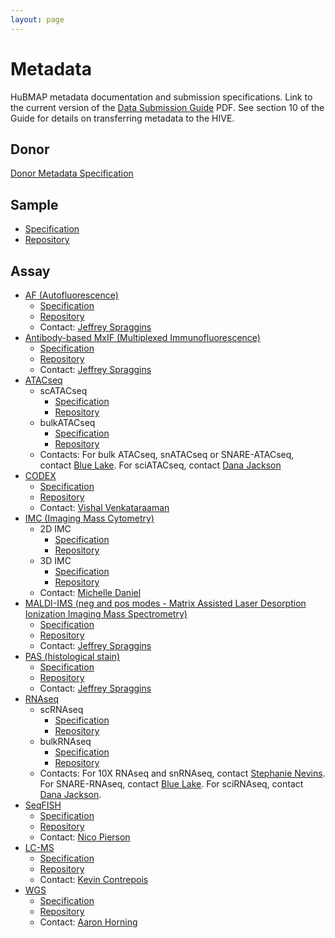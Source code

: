 ```yaml
---
layout: page
---
```

# Metadata

HuBMAP metadata documentation and submission specifications.
Link to the current version of the [Data Submission Guide](https://drive.google.com/file/d/1BXyWiu_Dixo5o-C3rrdpstb5g8u-d5NW/view?usp=sharing) PDF.
See section 10 of the Guide for details on transferring metadata to the HIVE.

## Donor

[Donor Metadata Specification](/donor)

## Sample
- [Specification](https://hubmapconsortium.github.io/ingest-validation-tools/sample/)
- [Repository](https://github.com/hubmapconsortium/ingest-validation-tools/tree/master/docs/sample)

## Assay

- [AF (Autofluorescence)](/assays/af)
  - [Specification](https://hubmapconsortium.github.io/ingest-validation-tools/af/)
  - [Repository](https://github.com/hubmapconsortium/ingest-validation-tools/tree/main/docs/af)
  - Contact: [Jeffrey Spraggins](mailto:jeff.spraggins@Vanderbilt.Edu)
- [Antibody-based MxIF (Multiplexed Immunofluorescence)](/assays/mxif)
  - [Specification](https://github.com/hubmapconsortium/ingest-validation-tools/tree/master/docs/mxif)
  - [Repository](https://github.com/hubmapconsortium/ingest-validation-tools/tree/main/docs/mxif)
  - Contact: [Jeffrey Spraggins](mailto:jeff.spraggins@Vanderbilt.Edu)
- [ATACseq](/assays/atacseq)
  - scATACseq
    - [Specification](https://github.com/hubmapconsortium/ingest-validation-tools/tree/master/docs/scatacseq)
    - [Repository](https://github.com/hubmapconsortium/ingest-validation-tools/tree/main/docs/scatacseq)
  - bulkATACseq
    - [Specification](https://github.com/hubmapconsortium/ingest-validation-tools/tree/master/docs/bulkatacseq)
    - [Repository](https://github.com/hubmapconsortium/ingest-validation-tools/tree/main/docs/bulkatacseq)
  - Contacts: For bulk ATACseq, snATACseq or SNARE-ATACseq, contact [Blue Lake](mailto:b1lake@eng.ucsd.edu).
      For sciATACseq, contact [Dana Jackson](mailto:danaj77@uw.edu)
- [CODEX](/assays/codex)
  - [Specification](https://github.com/hubmapconsortium/ingest-validation-tools/tree/master/docs/codex)
  - [Repository](https://github.com/hubmapconsortium/ingest-validation-tools/tree/main/docs/codex)
  - Contact: [Vishal Venkataraaman](mailto:vgautham@stanford.edu)
- [IMC (Imaging Mass Cytometry) ](/assays/imc)
  - 2D IMC
    - [Specification](https://github.com/hubmapconsortium/ingest-validation-tools/tree/master/docs/imc)
    - [Repository](https://github.com/hubmapconsortium/ingest-validation-tools/tree/main/docs/imc)
  - 3D IMC
    - [Specification](https://github.com/hubmapconsortium/ingest-validation-tools/tree/master/docs/imc3d)
    - [Repository](https://github.com/hubmapconsortium/ingest-validation-tools/tree/main/docs/imc3d)
  - Contact: [Michelle Daniel](mailto:michelle.daniel@uzh.ch)
- [MALDI-IMS (neg and pos modes - Matrix Assisted Laser Desorption Ionization Imaging Mass Spectrometry)](/assays/maldi-ims)
  - [Specification](https://github.com/hubmapconsortium/ingest-validation-tools/tree/master/docs/maldiims)
  - [Repository](https://github.com/hubmapconsortium/ingest-validation-tools/tree/main/docs/maldiims)
  - Contact: [Jeffrey Spraggins](mailto:jeff.spraggins@Vanderbilt.Edu)
- [PAS (histological stain)](/assays/pas)
  - [Specification](https://github.com/hubmapconsortium/ingest-validation-tools/tree/master/docs/stained)
  - [Repository](https://github.com/hubmapconsortium/ingest-validation-tools/tree/main/docs/stained)
  - Contact: [Jeffrey Spraggins](mailto:jeff.spraggins@Vanderbilt.Edu)
- [RNAseq](/assays/rnaseq)
  - scRNAseq
    - [Specification](https://github.com/hubmapconsortium/ingest-validation-tools/tree/master/docs/scrnaseq)
    - [Repository](https://github.com/hubmapconsortium/ingest-validation-tools/tree/main/docs/scrnaseq)
  - bulkRNAseq
    - [Specification](https://github.com/hubmapconsortium/ingest-validation-tools/tree/master/docs/bulkrnaseq)
    - [Repository](https://github.com/hubmapconsortium/ingest-validation-tools/tree/main/docs/bulkrnaseq)
  - Contacts: For 10X RNAseq and snRNAseq, contact [Stephanie Nevins](mailto:snevins@stanford.edu). 
    For SNARE-RNAseq, contact [Blue Lake](mailto:b1lake@eng.ucsd.edu).
    For sciRNAseq, contact [Dana Jackson](mailto:danaj77@uw.edu). 
- [SeqFISH](/assays/seqfish)
  - [Specification](https://github.com/hubmapconsortium/ingest-validation-tools/tree/master/docs/seqfish)
  - [Repository](https://github.com/hubmapconsortium/ingest-validation-tools/tree/main/docs/seqfish)
  - Contact: [Nico Pierson](mailto:nicogpt@caltech.edu)
- [LC-MS](/assays/lcms)
  - [Specification](https://github.com/hubmapconsortium/ingest-validation-tools/tree/master/docs/lcms)
  - [Repository](https://github.com/hubmapconsortium/ingest-validation-tools/tree/main/docs/lcms)
  - Contact: [Kevin Contrepois](mailto:kcontrep@stanford.edu)
- [WGS](/assays/wgs)
  - [Specification](https://github.com/hubmapconsortium/ingest-validation-tools/tree/master/docs/wgs)
  - [Repository](https://github.com/hubmapconsortium/ingest-validation-tools/tree/main/docs/wgs)
  - Contact: [Aaron Horning](mailto:ahorning@stanford.edu)
